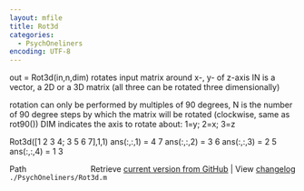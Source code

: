 ```yaml
---
layout: mfile
title: Rot3d
categories:
  - PsychOneliners
encoding: UTF-8
---
```


out = Rot3d(in,n,dim)
rotates input matrix around x-, y- of z-axis
IN is a vector, a 2D or a 3D matrix (all three can be rotated three
dimensionally)

rotation can only be performed by multiples of 90 degrees, N is the
number of 90 degree steps by which the matrix will be rotated (clockwise,
same as rot90())
DIM indicates the axis to rotate about:
  1=y; 2=x; 3=z

Rot3d([1 2 3 4; 3 5 6 7],1,1)
  ans(:,:,1) =
       4
       7
  ans(:,:,2) =
       3
       6
  ans(:,:,3) =
       2
       5
  ans(:,:,4) =
       1
       3


<div class="code_header" style="text-align:right;">
  <span style="float:left;">Path&nbsp;&nbsp;</span> <span class="counter">Retrieve <a href=
  "https://raw.github.com/Psychtoolbox-3/Psychtoolbox-3/beta/./PsychOneliners/Rot3d.m">current version from GitHub</a> | View <a href=
  "https://github.com/Psychtoolbox-3/Psychtoolbox-3/commits/beta/./PsychOneliners/Rot3d.m">changelog</a></span>
</div>
<div class="code">
  <code>./PsychOneliners/Rot3d.m</code>
</div>
